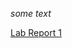 *some text*

[Lab Report 1](https://JinxuanH.github.io/cse15l-lab-reports/lab-report-1-week-0.html)
